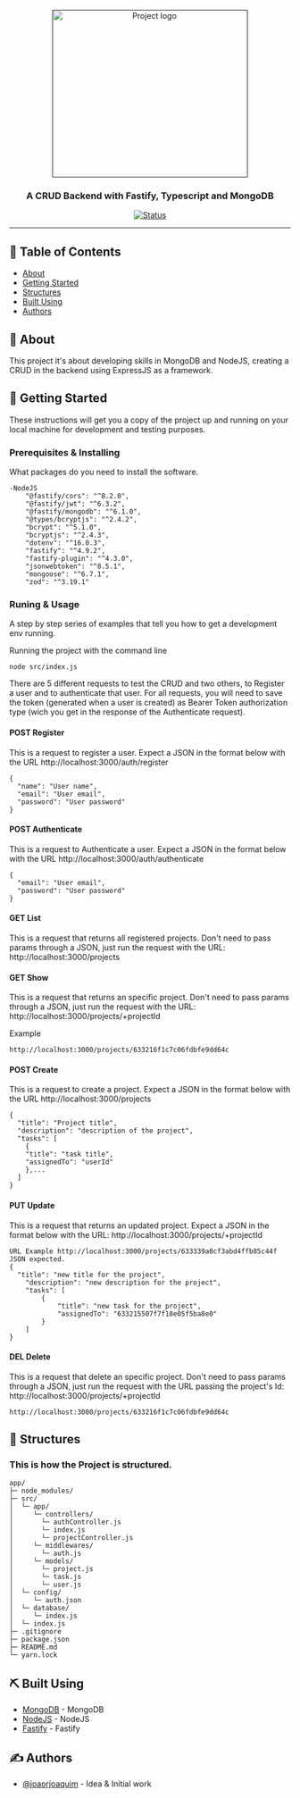 <p align="center">
  <a href="" rel="noopener">
 <img width=350px height=300px src="https://cdn3.iconfinder.com/data/icons/search-engine-optimization-plus/64/crud_create_read_update_delete-512.png" alt="Project logo"></a>
</p>

<h3 align="center">A CRUD Backend with Fastify, Typescript and MongoDB</h3>

<div align="center">

[![Status](https://img.shields.io/badge/status-active-success.svg)]()

</div>

---

## 📝 Table of Contents

- [About](#about)
- [Getting Started](#getting_started)
- [Structures](#structures)
- [Built Using](#built_using)
- [Authors](#authors)

## 🧐 About <a name = "about"></a>

This project it's about developing skills in MongoDB and NodeJS, creating a CRUD in the backend using ExpressJS as a framework.

## 🏁 Getting Started <a name = "getting_started"></a>

These instructions will get you a copy of the project up and running on your local machine for development and testing purposes.

### Prerequisites & Installing

What packages do you need to install the software.

```
-NodeJS
    "@fastify/cors": "^8.2.0",
    "@fastify/jwt": "^6.3.2",
    "@fastify/mongodb": "^6.1.0",
    "@types/bcryptjs": "^2.4.2",
    "bcrypt": "^5.1.0",
    "bcryptjs": "^2.4.3",
    "dotenv": "^16.0.3",
    "fastify": "^4.9.2",
    "fastify-plugin": "^4.3.0",
    "jsonwebtoken": "^8.5.1",
    "mongoose": "^6.7.1",
    "zod": "^3.19.1"
```

### Runing & Usage

A step by step series of examples that tell you how to get a development env running.

Running the project with the command line

```
node src/index.js
```

There are 5 different requests to test the CRUD and two others, to Register a user and to authenticate that user.
For all requests, you will need to save the token (generated when a user is created) as Bearer Token authorization type (wich you get in the response of the Authenticate request).

#### POST Register

This is a request to register a user. Expect a JSON in the format below with the URL http://localhost:3000/auth/register

```
{
  "name": "User name",
  "email": "User email",
  "password": "User password"
}
```

#### POST Authenticate

This is a request to Authenticate a user. Expect a JSON in the format below with the URL http://localhost:3000/auth/authenticate

```
{
  "email": "User email",
  "password": "User password"
}
```

#### GET List

This is a request that returns all registered projects. Don't need to pass params through a JSON, just run the request with the URL: http://localhost:3000/projects

#### GET Show

This is a request that returns an specific project. Don't need to pass params through a JSON, just run the request with the URL: http://localhost:3000/projects/+projectId

Example

```
http://localhost:3000/projects/633216f1c7c06fdbfe9dd64c
```

#### POST Create

This is a request to create a project. Expect a JSON in the format below with the URL http://localhost:3000/projects

```
{
  "title": "Project title",
  "description": "description of the project",
  "tasks": [
    {
    "title": "task title",
    "assignedTo": "userId"
    },...
  ]
}
```

#### PUT Update

This is a request that returns an updated project. Expect a JSON in the format below with the URL: http://localhost:3000/projects/+projectId

```
URL Example http://localhost:3000/projects/633339a0cf3abd4ffb85c44f
JSON expected.
{
  "title": "new title for the project",
    "description": "new description for the project",
    "tasks": [
        {
            "title": "new task for the project",
            "assignedTo": "633215507f7f18e05f5ba8e0"
        }
    ]
}
```

#### DEL Delete

This is a request that delete an specific project. Don't need to pass params through a JSON, just run the request with the URL passing the project's Id: http://localhost:3000/projects/+projectId

```
http://localhost:3000/projects/633216f1c7c06fdbfe9dd64c
```

## 📁 Structures <a name="structures"></a>

### This is how the Project is structured.

```
app/
├─ node_modules/
├─ src/
│  └─ app/
│     └─ controllers/
│       └─ authController.js
│       └─ index.js
│       └─ projectController.js
│     └─ middlewares/
│       └─ auth.js
│     └─ models/
│       └─ project.js
│       └─ task.js
│       └─ user.js
│  └─ config/
│     └─ auth.json
│  └─ database/
│     └─ index.js
│  └─ index.js
├─ .gitignore
├─ package.json
├─ README.md
└─ yarn.lock
```

## ⛏️ Built Using <a name = "built_using"></a>

- [MongoDB](https://www.mongodb.com/) - MongoDB
- [NodeJS](https://nodejs.org/en/) - NodeJS
- [Fastify](https://www.fastify.io/) - Fastify

## ✍️ Authors <a name = "authors"></a>

- [@joaorjoaquim](https://github.com/joaorjoaquim) - Idea & Initial work

